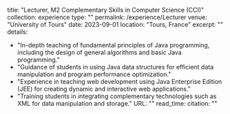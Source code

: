 title: "Lecturer, M2 Complementary Skills in Computer Science (CCI)"
collection: experience
type: ""
permalink: /experience/Lecturer
venue: "University of Tours"
date: 2023-09-01
location: "Tours, France"
excerpt: ""
details:
  - "In-depth teaching of fundamental principles of Java programming, including the design of general algorithms and basic Java programming."
  - "Guidance of students in using Java data structures for efficient data manipulation and program performance optimization."
  - "Experience in teaching web development using Java Enterprise Edition (JEE) for creating dynamic and interactive web applications."
  - "Training students in integrating complementary technologies such as XML for data manipulation and storage."
URL: ""
read_time: 
citation: ""

